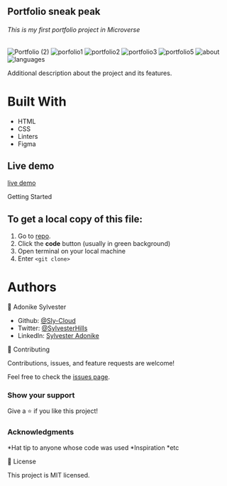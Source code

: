 <h2>Portfolio sneak peak</h2> 

<h6>This is my first portfolio project in Microverse</h6>

![Portfolio (2)](https://user-images.githubusercontent.com/69966775/120867396-bef74680-c589-11eb-9033-af8687716d03.png)
![porfolio1](https://user-images.githubusercontent.com/69966775/120867393-bd2d8300-c589-11eb-8cdb-0b666406bed7.png)
![portfolio2](https://user-images.githubusercontent.com/69966775/120867399-bf8fdd00-c589-11eb-8643-a198cce81ddc.png)
![portfolio3](https://user-images.githubusercontent.com/69966775/120867400-c0c10a00-c589-11eb-85ee-e47bf4ce4198.png)
![portfolio5](https://user-images.githubusercontent.com/69966775/120867401-c1f23700-c589-11eb-9bd3-746dc2adf2aa.png)
![about](https://user-images.githubusercontent.com/69966775/120867369-ae46d080-c589-11eb-9ffd-b2162b7d6c50.png)
![languages](https://user-images.githubusercontent.com/69966775/120867351-a555ff00-c589-11eb-9de1-fb3fa68fd821.png)

Additional description about the project and its features.

<h1>Built With</h1>

* HTML
* CSS
* Linters
* Figma

## Live demo

[live demo](https://sly-cloud.github.io/portfolio-project/)

Getting Started
<h2> To get a local copy of this file:</h2>

1. Go to [repo](https://github.com/Sly-Cloud/portfolio-project).
2. Click the **code** button (usually in green background)
3. Open terminal on your local machine
4. Enter `<git clone>`

<h1>Authors</h1>

👤 Adonike Sylvester

* Github: [@Sly-Cloud](https://github.com/Sly-Cloud)
* Twitter: [@SylvesterHills](https://twitter.com/SylvesterHills)
* LinkedIn: [Sylvester Adonike](https://www.linkedin.com/in/sylvester-adonike/)

🤝 Contributing

Contributions, issues, and feature requests are welcome!

Feel free to check the [issues page](https://github.com/Sly-Cloud/portfolio-project/issues).

<h3>Show your support</h3>

Give a ⭐️ if you like this project!

<h3>Acknowledgments</h3>

*Hat tip to anyone whose code was used
*Inspiration
*etc

📝 License

This project is MIT licensed.
